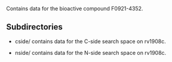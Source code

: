 Contains data for the bioactive compound F0921-4352.

## Subdirectories

- cside/ contains data for the C-side search space on rv1908c.

- nside/ contains data for the N-side search space on rv1908c.

